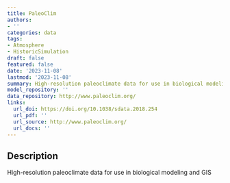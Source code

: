 ```yaml
---
title: PaleoClim
authors:
- ''
categories: data
tags:
- Atmosphere
- HistoricSimulation
draft: false
featured: false
date: '2023-11-08'
lastmod: '2023-11-08'
summary: High-resolution paleoclimate data for use in biological modeling and GIS
model_repository: ''
data_repository: http://www.paleoclim.org/
links:
  url_doi: https://doi.org/10.1038/sdata.2018.254
  url_pdf: ''
  url_source: http://www.paleoclim.org/
  url_docs: ''
---
```


## Description

High-resolution paleoclimate data for use in biological modeling and GIS


